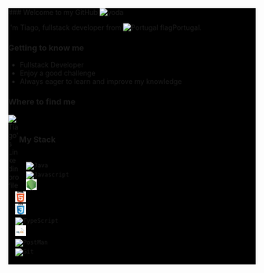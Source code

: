 <style>
  .background {
    background-color:black;
  }
</style>

<div class="background">
### Welcome to my GitHub <img alt="yoda" src="https://emojis.slackmojis.com/emojis/images/1480442309/1393/yoda.gif?1480442309"/>

<p>I'm Tiago, fullstack developer from <img width="15px" alt="Portugal flag" src="https://raw.githubusercontent.com/yammadev/flag-icons/master/png/PT%402x.png"/>Portugal.
<br>
<h3>Getting to know me</h3>
<ul>
  <li>Fullstack Developer</li>
  <li>Enjoy a good challenge</li>
  <li>Always eager to learn and improve my knowledge</li>
</ul>
<h3>Where to find me</h3>
<a href="https://www.linkedin.com/in/tiagofilipemiranda">
   <img align="left" alt="Tiago's Linkedin profile" width="22px" src="https://www.flaticon.com/svg/static/icons/svg/174/174857.svg"/>
</a>
<br>
<h3>My Stack</h3>
<code>
  <img alt="Java" width="22px" src="https://www.flaticon.com/svg/static/icons/svg/226/226777.svg"/>
  <img alt="Javascript" width="22px" src="https://www.freepnglogos.com/uploads/javascript-png/javascript-vector-logo-yellow-png-transparent-javascript-vector-12.png"/>
  <img alt="Node.Js" width="22px" src="https://raw.githubusercontent.com/github/explore/80688e429a7d4ef2fca1e82350fe8e3517d3494d/topics/nodejs/nodejs.png"/>
  <img alt="HTML5" width="22px" src="https://raw.githubusercontent.com/github/explore/80688e429a7d4ef2fca1e82350fe8e3517d3494d/topics/html/html.png"/>
  <img alt="CSS3" width="22px" src="https://raw.githubusercontent.com/github/explore/80688e429a7d4ef2fca1e82350fe8e3517d3494d/topics/css/css.png"/>
  <img alt="TypeScript" width="22px" src="https://img.icons8.com/color/48/000000/typescript.png"/>
  <img alt="MySQL" width="22px" src="https://raw.githubusercontent.com/github/explore/80688e429a7d4ef2fca1e82350fe8e3517d3494d/topics/mysql/mysql.png"/>
  <img alt="PostMan" width="22px" src="https://user-images.githubusercontent.com/2676579/34940598-17cc20f0-f9be-11e7-8c6d-f0190d502d64.png"/>
  <img alt="Git" width="22px" src="https://upload.wikimedia.org/wikipedia/commons/thumb/3/3f/Git_icon.svg/97px-Git_icon.svg.png"/>
  
  
</code>
<!--
**mirandaftiago/mirandaftiago** is a ✨ _special_ ✨ repository because its `README.md` (this file) appears on your GitHub profile.

Here are some ideas to get you started:

- 🔭 I’m currently working on ...
- 🌱 I’m currently learning ...
- 👯 I’m looking to collaborate on ...
- 🤔 I’m looking for help with ...
- 💬 Ask me about ...
- 📫 How to reach me: ...
- 😄 Pronouns: ...
- ⚡ Fun fact: ...
-->
</div>
